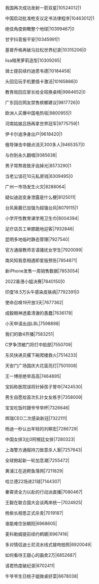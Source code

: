 我国再次成功发射一箭双星|10524012|1

中国启动批准枪支议定书法律程序|10463012|1

绝佳角度俯瞰整个地球|10399467|0

甘宇抖音报平安|10345991|1

基普乔格再破马拉松世界纪录|10315206|0

lisa暗黑萝莉造型|10309265|

骑士提前续约迪恩韦德|10184458|

头回见玩手机要插卡激活|10165886|0

教育局回应家长给全班换桌椅|9984652|0

广东回应网友禁售槟榔建议|9817726|0

欧洲人买爆中国电热毯|9800955|1

河南姑娘吕扬再拿世界冠军|9775759|1

伊卡尔迪净身出户|9618420|1

俄导弹击中据点消灭300多人|9465357|0

与你到永久翻唱|9385638|

男子常熬夜致牙齿掉光|8573290|1

当老公误花10元私房钱|8309495|0

广州一市场发生火灾|8288064|

疑似迪迦变身泄露是什么梗|8125011|

台风奥鹿已加强为超强台风|8079115|1

小学开性教育课学用卫生巾|8004394|

足疗店员工单膝跪地迎客|7932846|

昆明多地临时静态管理|7927540|

官方通报教师言语骚扰女学生|7920099|

南风知我意相遇即爱版预告|7854871|

新iPhone发售一周销售数据|7853054|

2022香港小姐决赛|7840150|0

印度18.5万头牛感染皮肤病|7792391|0

使命召唤19开放3天|7677362|

成毅眼神透着清澈的愚蠢|7636178|

小天申请出战LBL|7598898|

我们的歌4开播|7583251|

C罗争顶被门将打中脸部|7550709|

东风快递员撂下碗爬楼救火|7514233|

天安门广场国庆大花篮亮灯|7501008|

王一博拒绝举高高|7464895|

宝妈称医院误将针掉孩子胃中|7424530|

男生自愿给首次扎针女友练手|7358009|

宝宝吃饭时跟爷爷举杯|7326646|

辉瑞CEO二次感染新冠|7322111|

杨迪一秒认出年轻的刘畊宏|7286729|

中国女排3比0阿根廷女排|7280323|

上海警方通报持刀故意杀人案|7257643|

全球掀起新一轮加息潮|7255472|

黄浦江在逃鳄鱼落网|7211829|

哈兰德22场进21球|7144307|

秦霄贤全力以赴的行动派直播|7080467|

王毅在联合国大会谈两岸统一|7024925|

杨紫长相思正式杀青|7019187|

谁能难住张朝阳|6968605|

麦科勒姆提前续约鹈鹕|6967416|

多对情侣迪士尼流水线式接吻拍照|6920049|

如何看待王甜心的画卖2万|6852687|

请君热度破纪录|6702411|

牛爷爷生日桃子姐做桌好菜|6678038|

